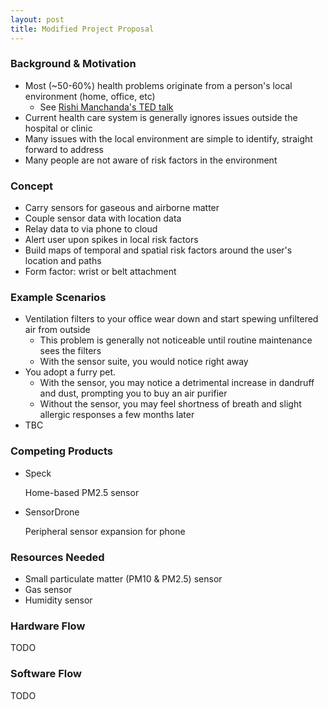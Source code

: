 ```yaml
---
layout: post
title: Modified Project Proposal
---
```

### Background & Motivation
* Most (~50-60%) health problems originate from a person's local environment (home, office, etc)
  * See [Rishi Manchanda's TED talk](http://www.ted.com/talks/rishi_manchanda_what_makes_us_get_sick_look_upstream)
* Current health care system is generally ignores issues outside the hospital or clinic
* Many issues with the local environment are simple to identify, straight forward to address
* Many people are not aware of risk factors in the environment

### Concept
* Carry sensors for gaseous and airborne matter
* Couple sensor data with location data
* Relay data to via phone to cloud
* Alert user upon spikes in local risk factors
* Build maps of temporal and spatial risk factors around the user's location and paths
* Form factor: wrist or belt attachment

### Example Scenarios
* Ventilation filters to your office wear down and start spewing unfiltered air from outside
  * This problem is generally not noticeable until routine maintenance sees the filters
  * With the sensor suite, you would notice right away
* You adopt a furry pet.
  * With the sensor, you may notice a detrimental increase in dandruff and dust, prompting you to buy an air purifier
  * Without the sensor, you may feel shortness of breath and slight allergic responses a few months later
* TBC

### Competing Products
* Speck

  Home-based PM2.5 sensor
  
* SensorDrone

  Peripheral sensor expansion for phone

### Resources Needed
* Small particulate matter (PM10 & PM2.5) sensor
* Gas sensor
* Humidity sensor

### Hardware Flow
TODO

### Software Flow
TODO
